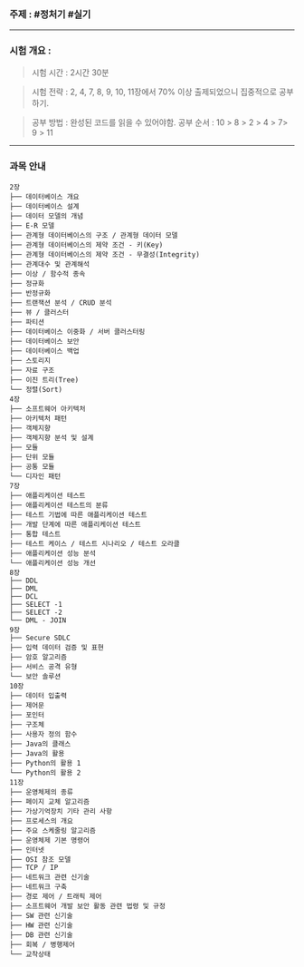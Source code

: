 ### 주제 : #정처기 #실기

___

### 시험 개요 : 

> 시험 시간 : 2시간 30분

> 시험 전략 : 2, 4, 7, 8, 9, 10, 11장에서 70% 이상 출제되었으니 집중적으로 공부하기.

> 공부 방법 : 완성된 코드를 읽을 수 있어야함.
> 공부 순서 : 10 > 8 > 2 > 4 > 7> 9 > 11

___

### 과목 안내

```
2장
├── 데이터베이스 개요
├── 데이터베이스 설계
├── 데이터 모델의 개념
├── E-R 모델
├── 관계형 데이터베이스의 구조 / 관계형 데이터 모델
├── 관계형 데이터베이스의 제약 조건 - 키(Key)
├── 관계형 데이터베이스의 제약 조건 - 무결성(Integrity)
├── 관계대수 및 관계해석
├── 이상 / 함수적 종속
├── 정규화
├── 반정규화
├── 트랜잭션 분석 / CRUD 분석
├── 뷰 / 클러스터
├── 파티션
├── 데이터베이스 이중화 / 서버 클러스터링
├── 데이터베이스 보안
├── 데이터베이스 백업
├── 스토리지
├── 자료 구조
├── 이진 트리(Tree)
└── 정렬(Sort)
4장
├── 소프트웨어 아키텍처
├── 아키텍처 패턴
├── 객체지향
├── 객체지향 분석 및 설계
├── 모듈
├── 단위 모듈
├── 공통 모듈
└── 디자인 패턴
7장
├── 애플리케이션 테스트
├── 애플리케이션 테스트의 분류
├── 테스트 기법에 따른 애플리케이션 테스트
├── 개발 단계에 따른 애플리케이션 테스트
├── 통합 테스트
├── 테스트 케이스 / 테스트 시나리오 / 테스트 오라클
├── 애플리케이션 성능 분석
└── 애플리케이션 성능 개선
8장
├── DDL
├── DML
├── DCL
├── SELECT -1
├── SELECT -2
└── DML - JOIN
9장
├── Secure SDLC
├── 입력 데이터 검증 및 표현
├── 암호 알고리즘
├── 서비스 공격 유형
└── 보안 솔루션
10장
├── 데이터 입출력
├── 제어문
├── 포인터
├── 구조체
├── 사용자 정의 함수
├── Java의 클래스
├── Java의 활용
├── Python의 활용 1
└── Python의 활용 2
11장
├── 운영체제의 종류
├── 페이지 교체 알고리즘
├── 가상기억장치 기타 관리 사항
├── 프로세스의 개요
├── 주요 스케줄링 알고리즘
├── 운영체제 기본 명령어
├── 인터넷
├── OSI 참조 모델
├── TCP / IP
├── 네트워크 관련 신기술
├── 네트워크 구축
├── 경로 제어 / 트래픽 제어
├── 소프트웨어 개발 보안 활동 관련 법령 및 규정
├── SW 관련 신기술
├── HW 관련 신기술
├── DB 관련 신기술
├── 회복 / 병행제어
└── 교착상태
```